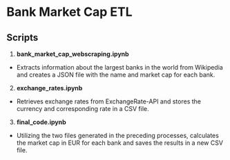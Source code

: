 # Bank Market Cap ETL

## Scripts

1. **bank_market_cap_webscraping.ipynb**
- Extracts information about the largest banks in the world from Wikipedia and creates a JSON file with the name and market cap for each bank.

2. **exchange_rates.ipynb**
- Retrieves exchange rates from ExchangeRate-API and stores the currency and corresponding rate in a CSV file.

3. **final_code.ipynb**
- Utilizing the two files generated in the preceding processes, calculates the market cap in EUR for each bank and saves the results in a new CSV file.
